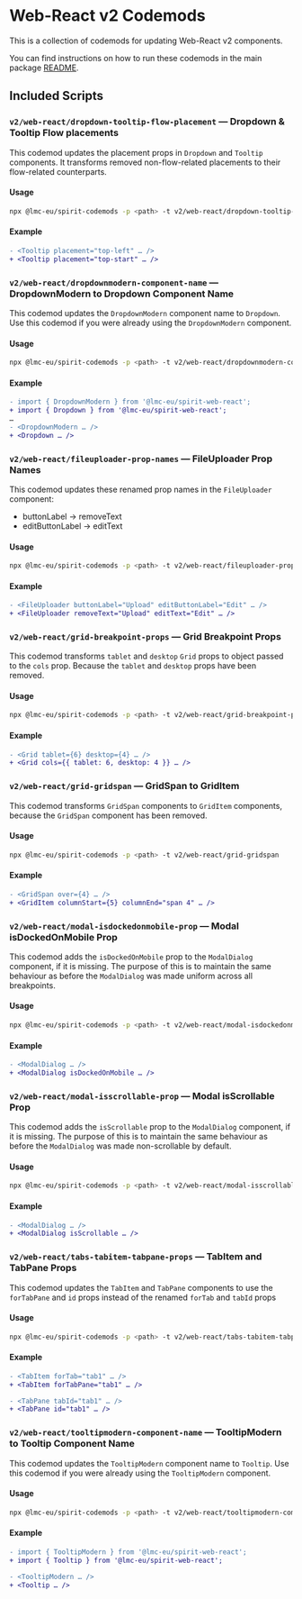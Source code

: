 # Web-React v2 Codemods

This is a collection of codemods for updating Web-React v2 components.

You can find instructions on how to run these codemods in the main package [README](./../../../../README.md).

## Included Scripts

### `v2/web-react/dropdown-tooltip-flow-placement` — Dropdown & Tooltip Flow placements

This codemod updates the placement props in `Dropdown` and `Tooltip` components.
It transforms removed non-flow-related placements to their flow-related counterparts.

#### Usage

```sh
npx @lmc-eu/spirit-codemods -p <path> -t v2/web-react/dropdown-tooltip-flow-placement
```

#### Example

```diff
- <Tooltip placement="top-left" … />
+ <Tooltip placement="top-start" … />
```

### `v2/web-react/dropdownmodern-component-name` — DropdownModern to Dropdown Component Name

This codemod updates the `DropdownModern` component name to `Dropdown`.
Use this codemod if you were already using the `DropdownModern` component.

#### Usage

```sh
npx @lmc-eu/spirit-codemods -p <path> -t v2/web-react/dropdownmodern-component-name
```

#### Example

```diff
- import { DropdownModern } from '@lmc-eu/spirit-web-react';
+ import { Dropdown } from '@lmc-eu/spirit-web-react';
…
- <DropdownModern … />
+ <Dropdown … />
```

### `v2/web-react/fileuploader-prop-names` — FileUploader Prop Names

This codemod updates these renamed prop names in the `FileUploader` component:

- buttonLabel → removeText
- editButtonLabel → editText

#### Usage

```sh
npx @lmc-eu/spirit-codemods -p <path> -t v2/web-react/fileuploader-prop-names
```

#### Example

```diff
- <FileUploader buttonLabel="Upload" editButtonLabel="Edit" … />
+ <FileUploader removeText="Upload" editText="Edit" … />
```

### `v2/web-react/grid-breakpoint-props` — Grid Breakpoint Props

This codemod transforms `tablet` and `desktop` `Grid` props to
object passed to the `cols` prop. Because the `tablet` and `desktop`
props have been removed.

#### Usage

```sh
npx @lmc-eu/spirit-codemods -p <path> -t v2/web-react/grid-breakpoint-props
```

#### Example

```diff
- <Grid tablet={6} desktop={4} … />
+ <Grid cols={{ tablet: 6, desktop: 4 }} … />
```

### `v2/web-react/grid-gridspan` — GridSpan to GridItem

This codemod transforms `GridSpan` components to `GridItem` components,
because the `GridSpan` component has been removed.

#### Usage

```sh
npx @lmc-eu/spirit-codemods -p <path> -t v2/web-react/grid-gridspan
```

#### Example

```diff
- <GridSpan over={4} … />
+ <GridItem columnStart={5} columnEnd="span 4" … />
```

### `v2/web-react/modal-isdockedonmobile-prop` — Modal isDockedOnMobile Prop

This codemod adds the `isDockedOnMobile` prop to the `ModalDialog` component,
if it is missing. The purpose of this is to maintain the same behaviour as
before the `ModalDialog` was made uniform across all breakpoints.

#### Usage

```sh
npx @lmc-eu/spirit-codemods -p <path> -t v2/web-react/modal-isdockedonmobile-prop
```

#### Example

```diff
- <ModalDialog … />
+ <ModalDialog isDockedOnMobile … />
```

### `v2/web-react/modal-isscrollable-prop` — Modal isScrollable Prop

This codemod adds the `isScrollable` prop to the `ModalDialog` component,
if it is missing. The purpose of this is to maintain the same behaviour as
before the `ModalDialog` was made non-scrollable by default.

#### Usage

```sh
npx @lmc-eu/spirit-codemods -p <path> -t v2/web-react/modal-isscrollable-prop
```

#### Example

```diff
- <ModalDialog … />
+ <ModalDialog isScrollable … />
```

### `v2/web-react/tabs-tabitem-tabpane-props` — TabItem and TabPane Props

This codemod updates the `TabItem` and `TabPane` components to use the
`forTabPane` and `id` props instead of the renamed `forTab` and `tabId` props

#### Usage

```sh
npx @lmc-eu/spirit-codemods -p <path> -t v2/web-react/tabs-tabitem-tabpane-props
```

#### Example

```diff
- <TabItem forTab="tab1" … />
+ <TabItem forTabPane="tab1" … />

- <TabPane tabId="tab1" … />
+ <TabPane id="tab1" … />
```

### `v2/web-react/tooltipmodern-component-name` — TooltipModern to Tooltip Component Name

This codemod updates the `TooltipModern` component name to `Tooltip`.
Use this codemod if you were already using the `TooltipModern` component.

#### Usage

```sh
npx @lmc-eu/spirit-codemods -p <path> -t v2/web-react/tooltipmodern-component-name
```

#### Example

```diff
- import { TooltipModern } from '@lmc-eu/spirit-web-react';
+ import { Tooltip } from '@lmc-eu/spirit-web-react';

- <TooltipModern … />
+ <Tooltip … />
```
